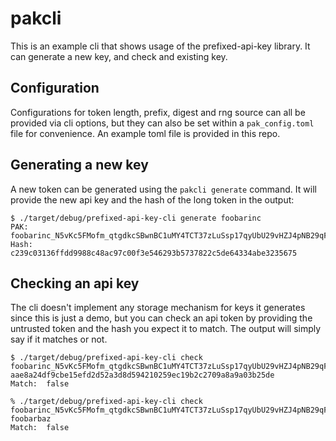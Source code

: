 
# pakcli

This is an example cli that shows usage of the prefixed-api-key library. It can generate a new key, and check and existing key.

## Configuration

Configurations for token length, prefix, digest and rng source can all be provided via cli options, but they can also be set within a `pak_config.toml` file for convenience. An example toml file is provided in this repo.

## Generating a new key

A new token can be generated using the `pakcli generate` command. It will provide the new api key and the hash of the long token in the output:

```shell
$ ./target/debug/prefixed-api-key-cli generate foobarinc
PAK:	foobarinc_N5vKc5FMofm_qtgdkcSBwnBC1uMY4TCT37zLuSsp17qyUbU29vHZJ4pNB29qFFY5uCcAqJdVzGLmR
Hash:	c239c03136ffdd9988c48ac97c00f3e546293b5737822c5de64334abe3235675
```

## Checking an api key

The cli doesn't implement any storage mechanism for keys it generates since this is just a demo, but you can check an api token by providing the untrusted token and the hash you expect it to match. The output will simply say if it matches or not.

```
$ ./target/debug/prefixed-api-key-cli check foobarinc_N5vKc5FMofm_qtgdkcSBwnBC1uMY4TCT37zLuSsp17qyUbU29vHZJ4pNB29qFFY5uCcAqJdVzGLmR aae8a24df9cbe15efd2d52a3d8d594210259ec19b2c2709a8a9a03b25de
Match:	false

% ./target/debug/prefixed-api-key-cli check foobarinc_N5vKc5FMofm_qtgdkcSBwnBC1uMY4TCT37zLuSsp17qyUbU29vHZJ4pNB29qFFY5uCcAqJdVzGLmR foobarbaz
Match:	false
```
